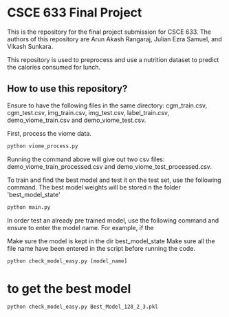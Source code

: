 # CSCE 633 Final Project 
This is the repository for the final project submission for CSCE 633. The authors of this repository are Arun Akash Rangaraj, Julian Ezra Samuel, and Vikash Sunkara. 

This repository is used to preprocess and use a nutrition dataset to predict the calories consumed for lunch. 

## How to use this repository?

Ensure to have the following files in the same directory: cgm_train.csv, cgm_test.csv, img_train.csv, img_test.csv, label_train.csv, demo_viome_train.csv and demo_viome_test.csv. 

First, process the viome data. 

```python
python viome_process.py
```

Running the command above will give out two csv files: demo_viome_train_processed.csv and demo_viome_test_processed.csv. 

To train and find the best model and test it on the test set, use the following command. The best model weights will be stored n the folder 'best_model_state'

```python
python main.py
```

In order test an already pre trained model, use the following command and ensure to enter the model name. For example, if the 

Make sure the model is kept in the dir best_model_state
Make sure all the file name have been entered in the script before running the code.

```python
python check_model_easy.py [model_name]
```

# to get the best model
```python
python check_model_easy.py Best_Model_128_2_3.pkl
```



